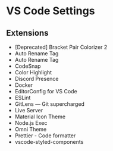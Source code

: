 # VS Code Settings
## Extensions
- [Deprecated] Bracket Pair Colorizer 2
- Auto Rename Tag
- Auto Rename Tag
- CodeSnap
- Color Highlight
- Discord Presence
- Docker
- EditorConfig for VS Code
- ESLint
- GitLens — Git supercharged
- Live Server
- Material Icon Theme
- Node.js Exec
- Omni Theme
- Prettier - Code formatter
- vscode-styled-components
